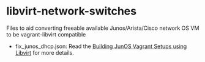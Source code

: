 # libvirt-network-switches

Files to aid converting freeable available Junos/Arista/Cisco network OS VM  to be vagrant-libvirt compatible

* fix_junos_dhcp.json: Read the [Building JunOS Vagrant Setups using Libvirt]() for more details.
